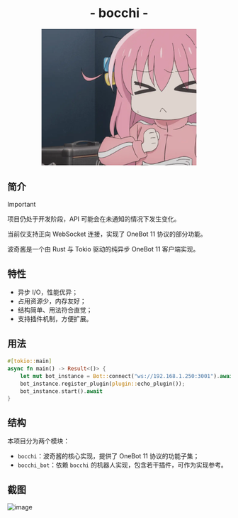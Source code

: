 <h1 align="center">- bocchi -</h1>

<p align="center">
    <img src="assets/logo.webp" width="350">
</p>

## 简介
> [!IMPORTANT]
> 项目仍处于开发阶段，API 可能会在未通知的情况下发生变化。
>
> 当前仅支持正向 WebSocket 连接，实现了 OneBot 11 协议的部分功能。

波奇酱是一个由 Rust 与 Tokio 驱动的纯异步 OneBot 11 客户端实现。

## 特性

+ 异步 I/O，性能优异；
+ 占用资源少，内存友好；
+ 结构简单、用法符合直觉；
+ 支持插件机制，方便扩展。


## 用法
```rust
#[tokio::main]
async fn main() -> Result<()> {
    let mut bot_instance = Bot::connect("ws://192.168.1.250:3001").await?;
    bot_instance.register_plugin(plugin::echo_plugin());
    bot_instance.start().await
}
```

## 结构

本项目分为两个模块：

- `bocchi`：波奇酱的核心实现，提供了 OneBot 11 协议的功能子集；
- `bocchi_bot`：依赖 `bocchi` 的机器人实现，包含若干插件，可作为实现参考。


## 截图

![image](assets/usage.png)
